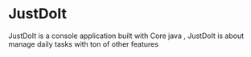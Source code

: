 # JustDoIt
JustDoIt is a console application built with Core java , JustDoIt is about manage daily tasks with ton of other features

